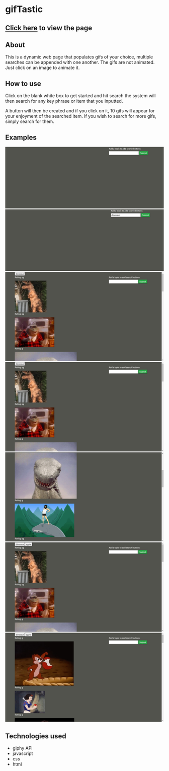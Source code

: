 # gifTastic
## [Click here](https://josemm83.github.io/gifTastic/) to view the page
## About
This is a dynamic web page that populates gifs of your choice, multiple searches can be appended with one another. The gifs are not animated.
Just click on an image to animate it.

## How to use
Click on the blank white box to get started and hit search the system will then search for any key phrase or item that you inputted.

A button will then be created and if you click on it, 10 gifs will appear for your enjoyment of the searched item. If you wish to search for more gifs, simply search
for them.

## Examples
![Site Start](https://github.com/josemm83/gifTastic/blob/master/gifSite.jpg)
![First search](https://github.com/josemm83/gifTastic/blob/master/gifSite2.jpg)
![Button created](https://github.com/josemm83/gifTastic/blob/master/gifSite3.jpg)
![Button presssed](https://github.com/josemm83/gifTastic/blob/master/gifSite4.jpg)
![Second example of button](https://github.com/josemm83/gifTastic/blob/master/gifsite5.jpg)
![Second search](https://github.com/josemm83/gifTastic/blob/master/gifSite6.jpg)
![Second search button pressed](https://github.com/josemm83/gifTastic/blob/master/gifSite7.jpg)

## Technologies used
- giphy API
- javascript
- css
- html
